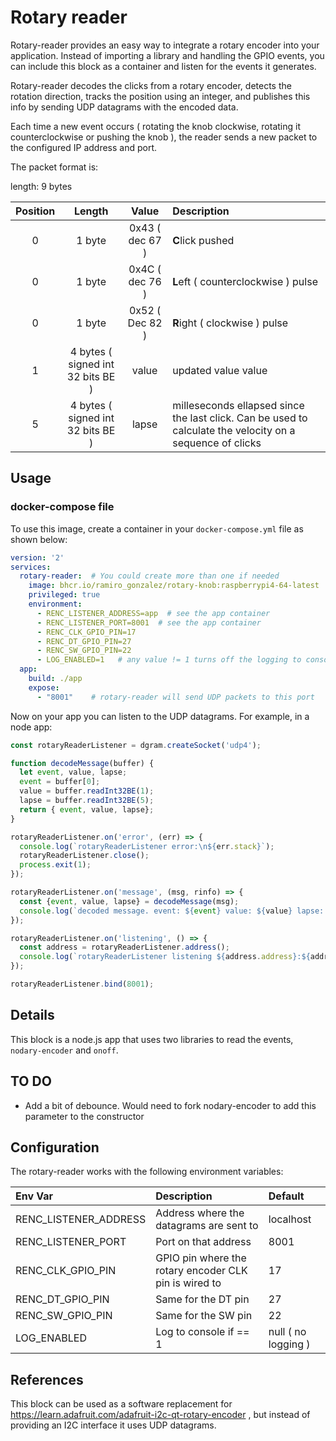 # Rotary reader

Rotary-reader provides an easy way to integrate a rotary encoder into your application. Instead of importing a library and handling the GPIO events, you can include this block as a container and listen for the events it generates.


Rotary-reader decodes the clicks from a rotary encoder, detects the rotation direction, tracks the position using an integer, and publishes this info by sending UDP datagrams with the encoded data.

Each time a new event occurs ( rotating the knob clockwise, rotating it counterclockwise or pushing the knob ), the reader sends a new packet to the configured IP address and port.

The packet format is:

length: 9 bytes

| Position      | Length | Value     | Description |
|:---:|:----:|:---:|:---|
| 0   | 1 byte       | 0x43 ( dec 67 )   | **C**lick pushed |
| 0   | 1 byte       | 0x4C ( dec 76 )   | **L**eft ( counterclockwise ) pulse |
| 0   | 1 byte       | 0x52 ( Dec 82 )   | **R**ight ( clockwise ) pulse |
| 1   | 4 bytes ( signed int 32 bits BE )  |   value    | updated value value |
| 5   | 4 bytes  ( signed int 32 bits BE ) |  lapse     | milleseconds ellapsed since the last click. Can be used to calculate the velocity on a sequence of clicks |

## Usage

### docker-compose file

To use this image, create a container in your `docker-compose.yml` file as shown below:

```yaml
version: '2'
services:
  rotary-reader:  # You could create more than one if needed
    image: bhcr.io/ramiro_gonzalez/rotary-knob:raspberrypi4-64-latest  # See available tags at https://hub.docker.com/repository/docker/ramirogmbalena/rotary-reader/tags?page=1&ordering=last_updated
    privileged: true
    environment: 
      - RENC_LISTENER_ADDRESS=app  # see the app container
      - RENC_LISTENER_PORT=8001  # see the app container
      - RENC_CLK_GPIO_PIN=17
      - RENC_DT_GPIO_PIN=27
      - RENC_SW_GPIO_PIN=22
      - LOG_ENABLED=1   # any value != 1 turns off the logging to console
  app:
    build: ./app
    expose:
      - "8001"    # rotary-reader will send UDP packets to this port
```

Now on your app you can listen to the UDP datagrams. For example, in a node app:

```javascript
const rotaryReaderListener = dgram.createSocket('udp4');

function decodeMessage(buffer) {
  let event, value, lapse;
  event = buffer[0];
  value = buffer.readInt32BE(1);
  lapse = buffer.readInt32BE(5);
  return { event, value, lapse};
}

rotaryReaderListener.on('error', (err) => {
  console.log(`rotaryReaderListener error:\n${err.stack}`);
  rotaryReaderListener.close();
  process.exit(1);
});

rotaryReaderListener.on('message', (msg, rinfo) => {
  const {event, value, lapse} = decodeMessage(msg);
  console.log(`decoded message. event: ${event} value: ${value} lapse: ${lapse}`);
});

rotaryReaderListener.on('listening', () => {
  const address = rotaryReaderListener.address();
  console.log(`rotaryReaderListener listening ${address.address}:${address.port}`);
});

rotaryReaderListener.bind(8001);

```


## Details

This block is a node.js app that uses two libraries to read the events,  `nodary-encoder` and `onoff`.

## TO DO

- Add a bit of debounce. Would need to fork nodary-encoder to add this parameter to the constructor


## Configuration

The rotary-reader works with the following environment variables:

| Env Var | Description | Default |
|:---|:----|:---|
| RENC_LISTENER_ADDRESS| Address where the datagrams are sent to | localhost |
| RENC_LISTENER_PORT| Port on that address| 8001 |
| RENC_CLK_GPIO_PIN| GPIO pin where the rotary encoder CLK pin is wired to | 17 |
| RENC_DT_GPIO_PIN| Same for the DT pin| 27 |
| RENC_SW_GPIO_PIN| Same for the SW pin| 22 |
| LOG_ENABLED| Log to console if == 1 | null ( no logging )


## References

This block can be used as a software replacement for https://learn.adafruit.com/adafruit-i2c-qt-rotary-encoder , but instead of providing an I2C interface it uses UDP datagrams.


